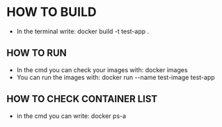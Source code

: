 # HOW TO BUILD

- In the terminal write:
docker build -t test-app .


## HOW TO RUN

- In the cmd you can check your images with:
docker images
- You can run the images with:
docker run --name test-image test-app

## HOW TO CHECK CONTAINER LIST

- in the cmd you can write:
docker ps-a
